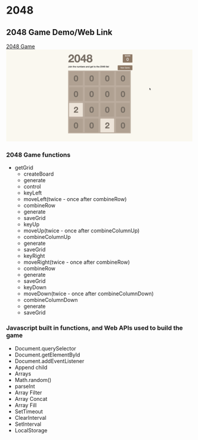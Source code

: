 # 2048

## 2048 Game Demo/Web Link

[2048 Game](https://tarekul.github.io/2048/index.html)
![](https://github.com/tarekul/2048/blob/master/2048game.gif)

### 2048 Game functions
* getGrid
  * createBoard
   * generate
  * control
   * keyLeft
    * moveLeft(twice - once after combineRow)
    * combineRow
    * generate
    * saveGrid
   * keyUp
    * moveUp(twice - once after combineColumnUp)
    * combineColumnUp
    * generate
    * saveGrid
   * keyRight
    * moveRight(twice - once after combineRow)
    * combineRow
    * generate
    * saveGrid
   * keyDown
    * moveDown(twice - once after combineColumnDown)
    * combineColumnDown
    * generate
    * saveGrid


### Javascript built in functions, and Web APIs used to build the game
* Document.querySelector
* Document.getElementById
* Document.addEventListener
* Append child
* Arrays
* Math.random()
* parseInt
* Array Filter
* Array Concat
* Array Fill
* SetTimeout
* ClearInterval
* SetInterval
* LocalStorage

